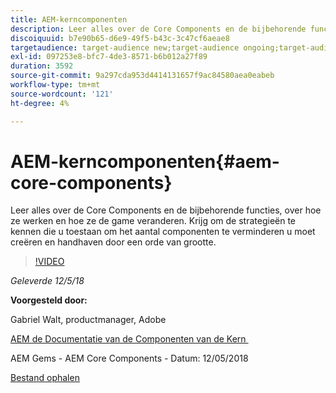 ```yaml
---
title: AEM-kerncomponenten
description: Leer alles over de Core Components en de bijbehorende functies, over hoe ze werken en hoe ze de game veranderen. Krijg om de strategieën te kennen die u toestaan om het aantal componenten te verminderen u moet creëren en handhaven door een orde van grootte.
discoiquuid: b7e90b65-d6e9-49f5-b43c-3c47cf6aeae8
targetaudience: target-audience new;target-audience ongoing;target-audience upgrader
exl-id: 097253e8-bfc7-4de3-8571-b6b012a27f89
duration: 3592
source-git-commit: 9a297cda953d4414131657f9ac84580aea0eabeb
workflow-type: tm+mt
source-wordcount: '121'
ht-degree: 4%

---
```


# AEM-kerncomponenten{#aem-core-components}

Leer alles over de Core Components en de bijbehorende functies, over hoe ze werken en hoe ze de game veranderen. Krijg om de strategieën te kennen die u toestaan om het aantal componenten te verminderen u moet creëren en handhaven door een orde van grootte.

>[!VIDEO](https://video.tv.adobe.com/v/25674/)

*Geleverde 12/5/18*

**Voorgesteld door:**

Gabriel Walt, productmanager, Adobe

[&#x200B; AEM de Documentatie van de Componenten van de Kern &#x200B;](https://helpx.adobe.com/nl/experience-manager/core-components/user-guide.html)

AEM Gems - AEM Core Components - Datum: 12/05/2018

[Bestand ophalen](assets/aem-gems-aem-sitescorecomponents-12052018.pdf)
